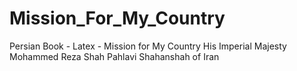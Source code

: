 # Mission_For_My_Country
Persian Book - Latex - Mission for My Country His Imperial Majesty Mohammed Reza Shah Pahlavi Shahanshah of Iran
